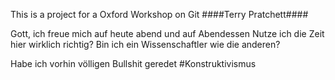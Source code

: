 This is a project for a Oxford Workshop on Git
####Terry Pratchett####

Gott, ich freue mich auf heute abend und auf Abendessen
Nutze ich die Zeit hier wirklich richtig? 
Bin ich ein Wissenschaftler wie die anderen? 

Habe ich vorhin völligen Bullshit geredet #Konstruktivismus 